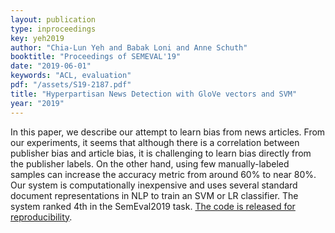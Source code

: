 ```yaml
---
layout: publication
type: inproceedings
key: yeh2019
author: "Chia-Lun Yeh and Babak Loni and Anne Schuth"
booktitle: "Proceedings of SEMEVAL'19"
date: "2019-06-01"
keywords: "ACL, evaluation"
pdf: "/assets/S19-2187.pdf"
title: "Hyperpartisan News Detection with GloVe vectors and SVM"
year: "2019"
---
```


In this paper, we describe our attempt to learn
bias from news articles. From our experiments, it seems that although there is a correlation between publisher bias and article bias, it
is challenging to learn bias directly from the
publisher labels. On the other hand, using
few manually-labeled samples can increase
the accuracy metric from around 60% to near
80%. Our system is computationally inexpensive and uses several standard document representations in NLP to train an SVM or LR classifier. The system ranked 4th in the SemEval2019 task. [The code is released for reproducibility](https://github.com/chialun-yeh/SemEval2019).